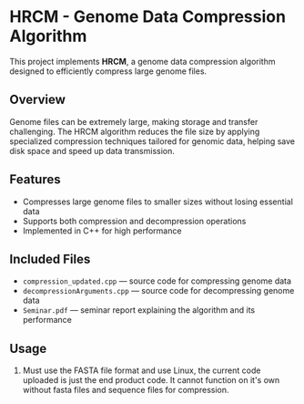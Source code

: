# HRCM - Genome Data Compression Algorithm

This project implements **HRCM**, a genome data compression algorithm designed to efficiently compress large genome files.

## Overview

Genome files can be extremely large, making storage and transfer challenging. The HRCM algorithm reduces the file size by applying specialized compression techniques tailored for genomic data, helping save disk space and speed up data transmission.

## Features

- Compresses large genome files to smaller sizes without losing essential data
- Supports both compression and decompression operations
- Implemented in C++ for high performance

## Included Files

- `compression_updated.cpp` — source code for compressing genome data
- `decompressionArguments.cpp` — source code for decompressing genome data
- `Seminar.pdf` — seminar report explaining the algorithm and its performance

## Usage

1. Must use the FASTA file format and use Linux, the current code uploaded is just the end product code. It cannot function on it's own without fasta files and sequence files for compression. 
